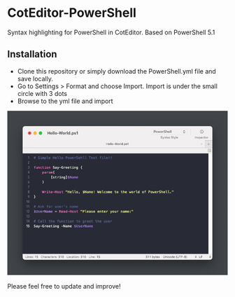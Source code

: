 # CotEditor-PowerShell
Syntax highlighting for PowerShell in CotEditor. Based on PowerShell 5.1

## Installation
- Clone this repository or simply download the PowerShell.yml file and save locally.
- Go to Settings > Format and choose Import. Import is under the small circle with 3 dots
- Browse to the yml file and import

![Sample Screenshot](https://github.com/CountlessNumber/CotEditor-PowerShell/blob/main/coteditor-screenshot.png)

Please feel free to update and improve!
